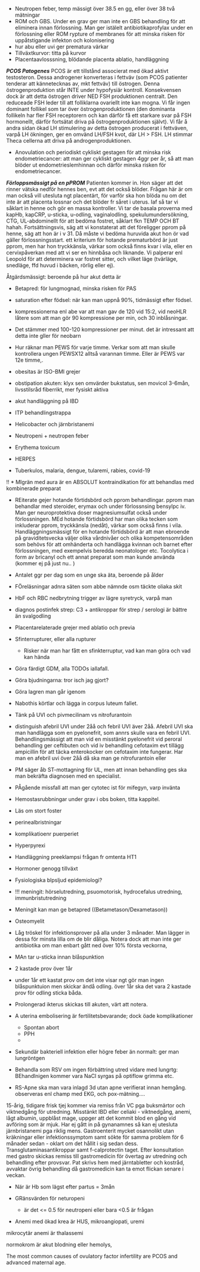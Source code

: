 * Neutropen feber, temp mässigt över 38.5 en gg, eller över 38 två mätningar
* ROM och GBS. Under en grav ger man inte en GBS behandling för att eliminera innan förlossning. Man ger istälelt antibiotikaprofylax under en förlossning eller ROM rypture of membranes för att minska risken för uppåtstigande infekton och kolonisering
* hur abu eller uvi ger prematura värkar
* Tillväxtkurvor: titta på kurvor
* Placentaavlosssning, blödande placenta ablatio, handläggning

***PCOS Patogenes***
PCOS är ett tillstånd associerat med ökad aktivt testosteron. Dessa androgener konverteras i fettväv (som PCOS patienter tenderar att kännetecknas av, mkt fettväv) till östrogen. Denna östrogenproduktion står INTE under hypofysiär kontroll. Konsekvensen dock är att detta östrogen driver NED FSH produktionen centralt. Den reduceade FSH leder till att folliklarna ovariellt inte kan mogna. Vi får ingen dominant follikel som tar över östrogenproduktionen (den dominanta follikeln har fler FSH receptorern och kan därför få ett starkare svar på FSH hormonellt, därför fortsätat driva på östrogenproduktionen självt). Vi får å andra sidan ökad LH stimulering av detta östrogen producerat i fettväven, varpå LH ökningen, ger en omvänd LH/FSH kvot, där LH > FSH. LH stimmar Theca cellerna att driva på androgenproduktionen. 

* Anovulation och periodiskt cykliskt gestagen för att minska risk endometriecancer: att man ger cykliskt gestagen 4ggr per år, så att man blöder ut endometrieslemhinnan och därför minska risken för endometriecancer.

***Förloppsmässigt på en pPROM***
Patienten kommer in. Hon säger att det rinner vätska nedför hennes ben, evt att det också blöder. Frågan här är om man också vill utesluta ngt placentärt, för varför ska hon blöda nu om det inte är att placenta lossnar och det blöder fr såret i uterus. Iaf så tar vi såklart in henne och gör en massa kontroller. Vi tar de basala proverna med kapHb, kapCRP, u-sticka, u-odling, vaginalodling, spekulumundersökning, CTG, UL-abdominellt för att bedöma fostret, såklart fkn TEMP OCH BT hahah. Fortsättningsvis, säg att vi konstaterat att det föreligger pprom på henne, säg att hon är i v 31. Då måste vi bedöma huruvida akut hon ör vad gäller förlossningsstart. ett kriterium för hotande prematurbörd är just pprom, men har hon tryckkänsla, värkar som också finns kvar i vila, eller en cervixpåverkan med att vi ser en hinnbåsa och liknande. Vi palperar enl Leopold för att determinera var fostret sitter, och vilket läge (tvärläge, snedläge, ffd huvud i bäcken, rörlig eller ej). 

Åtgärdsmässigt:
beroende på hur akut detta är
- Betapred: för lungmognad, minska risken för PAS 


* saturation efter födsel: när kan man uppnå 90%, tidmässigt efter födsel.
* kompressionerna enl abe var att man gav de 120 vid 15:2, vid neoHLR låtere som att man gör 90 kompressione per min, och 30 inblåsningar.
* Det stämmer med 100-120 kompressioner per minut. det är intressant att detta inte gller för neobarn
* Hur räknar man PEWS för varje timme. Verkar som att man skulle kontrollera ungen PEWSX12 alltså varannan timme. Eller är PEWS var 12e timme,. 

* obesitas är ISO-BMI grejer

* obstipation akuten: klyx sen omvärder bukstatus, sen movicol 3-6mån, livsstilsråd fiberrikt, mer fysiskt aktiva

* akut handläggning på IBD

* ITP behandlingstrappa

* Helicobacter och järnbristanemi

* Neutropeni + neutropen feber

* Erythema toxicum

* HERPES

* Tuberkulos, malaria, dengue, tularemi, rabies, covid-19

!! * MIgrän med aura är en ABSOLUT kontraindikation för att behandlas med kombinerade preparat

* REiterate gejer hotande förtidsbörd och pprom behandlingar. pprom man behandlar med steroider, erymax och under förlossnsing bensylpc iv. Man ger neuroprotektiva doser magnesiumsulfat också under förlossningen. MEd hotande förtidsbörd har man olika tecken som inkluderar pprom, tryckkänsla (nedåt), värkar som också finns i vila. Handläggningsmässigt för en hotande förtidsbörd är att man ebroende på graviditetsvecka väljer olika vårdnivåer och olika kompetensområden som behövs för att omhänderta och handlägga kvinnan och barnet efter förlossningen, med exempelvis beredda neonatologer etc. Tocolytica i form av bricanyl och ett annat preparat som man kunde använda (kommer ej på just nu.. )

* Antalet ggr per dag som en unge ska äta, beroende på ålder

* FÖreläsningar adnra säten som abbe nämnde osm täckte oliaka skit

* HbF och RBC nedbrytning trigger av lägre syretryck, varpå man 

* diagnos postinfek strep: C3 + antikroppar för strep / serologi är bättre än svalgodling

* Placentarelaterade grejer med ablatio och previa

* Sfinterrupturer, eller alla rupturer
    * Risker när man har fått en sfinkterruptur, vad kan man göra och vad kan hända

* Göra färdigt GDM, alla TODOs iallafall. 

* Göra bjudningarna: tror isch jag gjort?

* Göra lagren man går igenom

* Nabothis körtlar och lägga in corpus luteum fallet.

* Tänk på UVI och pivmecilinam vs nitrofurantoin

* distinguish afebril UVI under 2åå och febril UVI äver 2åå. Afebril UVI ska man handlägga som en pyelonefrit, som annrs skulle vara en febril UVI. Behandlingsmässigt att man vid en misstänkt pyelonefrit vid peroral behandling ger ceftibuten och vid iv behandling cefotaxim evt tillägg ampicillin för att täcka enterokocker om cefotaxim inte fungerar. Har man en afebril uvi över 2åå då ska man ge nitrofurantoin eller 

* PM säger åb ST-mottagning för UL, men att innan behandling ges ska man bekräfta diagnosen med en specialist. 

* PÅgående missfall att man ger cytotec ist för mifegyn, varp invänta

* Hemostasrubbningar under grav i obs boken, titta kappitel.

* Läs om stort foster

* perinealbristningar

* komplikatioenr puerperiet

* Hyperpyrexi

* Handläggning preeklampsi frågan fr omtenta HT1

* Hormoner genogg tillväxt

* Fysiologiska blpsljud epidemiologi?

* !!! meningit: hörselutredning, psuomotorisk, hydrocefalus utredning, immunbristutredning

* Meningit kan man ge betapred ((Betametason/Dexametason))

* Osteomyelit

* Låg tröskel för infektionsprover på alla under 3 månader. Man lägger in dessa för minsta lilla om de blir dåliga. Notera dock att man inte ger antibiotika om man enbart gått ned över 10% första veckorna, 

* MAn tar u-sticka innan blåspunktion

* 2 kastade prov över 1år

* under 1år ett kastat prov om det inte visar ngt gör man ingen blåspunktuion men skickar ändå odling. över 1år ska det vara 2 kastade prov för odling sticka båda. 

* Prolongerad ikterus skickas till akuten, värt att notera. 

* A uterina embolisering är fertilitetsbevarande; dock öade komplikationer
    * Spontan abort
    * PPH
    * 

* Sekundär bakteriell infektion eller högre feber än normalt: ger man lungröntgen

* Behandla som RSV om ingen förbättring utred vidare med lungrtg: BEhandlnigen kommer vara NaCl syrgas på optiflow grimma etc. 

* RS-Apne ska man vara inlagd 3d utan apne verifierat innan hemgång. observeras enl champ med EKG, och pox-mätning....



15-årig, tidigare frisk tjej kommer via remiss från VC pga buksmärtor och viktnedgång för utredning.
 Misstänkt IBD eller celiaki - viktnedgång, anemi, lågt albumin, uppblåst mage, uppger att det kommit blod en gång vid avföring som är mjuk. Har ej gått in på gynanamnes så kan ej utesluta järnbristanemi pga riklig mens. Gastroenterit mycket osannolikt utan kräkningar eller infektionssymptom samt sökte för samma problem för 6 månader sedan - oklart om det hållit i sig sedan dess. Transglutaminasantikroppar samt f-calprotectin taget. Efter konsultation med gastro skickas remiss till gastromedicin för övertag av utredning och behandling efter provsvar. Pat skrivs hem med järntabletter och kostråd, avvaktar övrig behandling då gastromedicin kan ta emot flickan senare i veckan.


 * När är Hb som lägst efter partus = 3mån


 * GRänsvärden för neturopeni
    * är det <= 0.5 för neutropeni eller bara <0.5 är frågan

* Anemi med ökad krea är HUS, mikroangiopati, uremi

mikrocytär anemi är thalassemi

normokrom är akut blodning eller hemolys, 

The most common causes of ovulatory factor infertility are
PCOS and advanced maternal age.